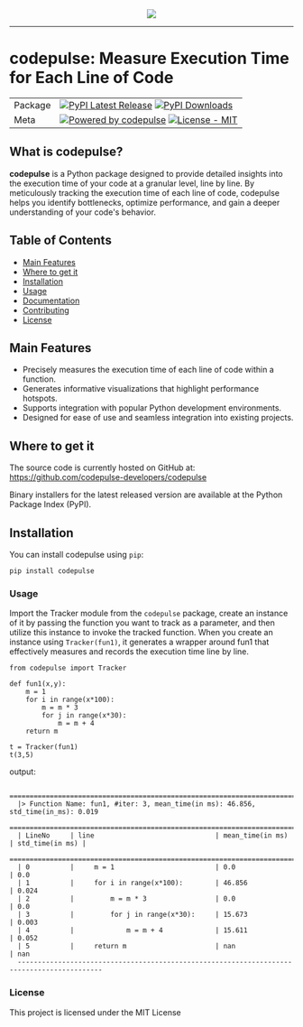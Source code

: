 <div align="center">
  <img src="static/img/final1.png"><br>
</div>

-----------------

# codepulse: Measure Execution Time for Each Line of Code

| | |
| --- | --- |
| Package | [![PyPI Latest Release](https://img.shields.io/pypi/v/codepulse.svg)](https://pypi.org/project/codepulse/) [![PyPI Downloads](https://img.shields.io/pypi/dm/codepulse.svg?label=PyPI%20downloads)](https://pypi.org/project/codepulse/) |
| Meta | [![Powered by codepulse](https://img.shields.io/badge/powered%20by-codepulse-orange.svg?style=flat&colorA=E1523D&colorB=007D8A)](https://yourwebsite.com) [![License - MIT](https://img.shields.io/pypi/l/codepulse.svg)](https://github.com/codepulse-developers/codepulse/blob/main/LICENSE) |

## What is codepulse?

**codepulse** is a Python package designed to provide detailed insights into the execution time of your code at a granular level, line by line. By meticulously tracking the execution time of each line of code, codepulse helps you identify bottlenecks, optimize performance, and gain a deeper understanding of your code's behavior.

## Table of Contents

- [Main Features](#main-features)
- [Where to get it](#where-to-get-it)
- [Installation](#installation)
- [Usage](#usage)
- [Documentation](#documentation)
- [Contributing](#contributing)
- [License](#license)

## Main Features

- Precisely measures the execution time of each line of code within a function.
- Generates informative visualizations that highlight performance hotspots.
- Supports integration with popular Python development environments.
- Designed for ease of use and seamless integration into existing projects.


## Where to get it
The source code is currently hosted on GitHub at: https://github.com/codepulse-developers/codepulse

Binary installers for the latest released version are available at the Python Package Index (PyPI).

## Installation

You can install codepulse using `pip`:

```
pip install codepulse
```
### Usage

Import the Tracker module from the `codepulse` package, create an instance of it by passing the function you want to track as a parameter, and then utilize this instance to invoke the tracked function. When you create an instance using `Tracker(fun1)`, it generates a wrapper around fun1 that effectively measures and records the execution time line by line.

```
from codepulse import Tracker

def fun1(x,y):
    m = 1
    for i in range(x*100):
        m = m * 3 
        for j in range(x*30):
            m = m + 4 
    return m 

t = Tracker(fun1)
t(3,5)
```
output:
```
  ===========================================================================================
  |> Function Name: fun1, #iter: 3, mean_time(in ms): 46.856, std_time(in_ms): 0.019
  ===========================================================================================
  | LineNo     | line                              | mean_time(in ms)     | std_time(in ms) |
  ===========================================================================================
  | 0          |     m = 1                         | 0.0                  | 0.0
  | 1          |     for i in range(x*100):        | 46.856               | 0.024
  | 2          |         m = m * 3                 | 0.0                  | 0.0
  | 3          |         for j in range(x*30):     | 15.673               | 0.003
  | 4          |             m = m + 4             | 15.611               | 0.052
  | 5          |     return m                      | nan                  | nan
  -------------------------------------------------------------------------------------------
```
### License

This project is licensed under the MIT License
